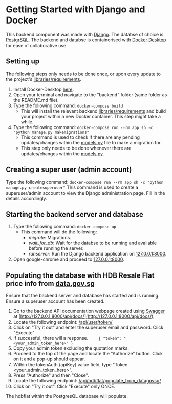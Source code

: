 # Getting Started with Django and Docker

This backend component was made with [Django](https://www.djangoproject.com/).
The databse of choice is [PostgrSQL](https://www.postgresql.org/).
The backend and databse is containerised with [Docker Desktop](https://docs.docker.com/desktop/) for ease of collaborative use.

## Setting up
The following steps only needs to be done once, or upon every update to the project's [libraries/requirements](https://github.com/Realker/SC2006-Project/blob/main/backend-update/requirements.txt).

1. Install Docker-Desktop [here](https://www.docker.com/products/docker-desktop/).
2. Open your terminal and navigate to the "backend" folder (same folder as the README.md file).
3. Type the following command:
    `docker-compose build`
    - This will install the relevant backend [libraries/requirements](https://github.com/Realker/SC2006-Project/blob/main/backend-update/requirements.txt) and build your project within a new Docker container. This step might take a while.
4. Type the following command:
    `docker-compose run --rm app sh -c "python manage.py makemigrations"`
    - This command is used to check if there are any pending updates/changes within the [models.py](https://github.com/Realker/SC2006-Project/blob/main/backend-update/app/core/models.py) file to make a migration for.
    - This step only needs to be done whenever there are updates/changes within the [models.py](https://github.com/Realker/SC2006-Project/blob/main/backend-update/app/core/models.py).

## Creating a super user (admin account)
Type the following command:
    `docker-compose run --rm app sh -c "python manage.py createsuperuser"`
    This command is used to create a superuser/admin account to view the Django administration page. Fill in the details accordingly.

## Starting the backend server and database
1. Type the following command:
    `docker-compose up`
    - This command will do the following:
        - *migrate*: Migrations.
        - *wait_for_db*: Wait for the databse to be running and available before running the server.
        - *runserver*: Run the Django backend application on [127.0.0.1:8000](127.0.0.1:8000).
2. Open google-chrome and proceed to [127.0.0.1:8000](127.0.0.1:8000).

## Populating the database with HDB Resale Flat price info from [data.gov.sg](https://data.gov.sg/dataset/resale-flat-prices)
Ensure that the backend server and database has started and is running. Ensure a superuser account has been created.

1. Go to the backend API documentation webpage created using [Swagger](https://swagger.io/) at [http://127.0.0.1:8000/api/docs/](http://127.0.0.1:8000/api/docs/).
2. Locate the following endpoint: [/api/user/token/](http://127.0.0.1:8000/api/docs/#/user/user_token_create)
3. Click on "Try it out" and enter the superuser email and password. Click "Execute"
4. If successful, there will a response.
`    {
    "token": "<your_admin_token_here>"
    }`
5. Copy your admin token excluding the quotation marks.
6. Proceed to the top of the page and locate the "Authorize" button. Click on it and a pop-up should appear.
7. Within the tokenAuth (apiKey) value field, type "Token <your_admin_token_here>".
8. Press "Authorize" and then "Close".
9. Locate the following endpoint: [/api/hdbflat/populate_from_datagovsg/](http://127.0.0.1:8000/api/docs/#/hdbflat/hdbflat_populate_from_datagovsg_retrieve)
10. Click on "Try it out". Click "Execute" only ONCE.

The hdbflat within the PostgresQL database will populate.

